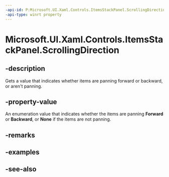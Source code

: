 ```yaml
---
-api-id: P:Microsoft.UI.Xaml.Controls.ItemsStackPanel.ScrollingDirection
-api-type: winrt property
---
```


<!-- Property syntax
public Windows.UI.Xaml.Controls.PanelScrollingDirection ScrollingDirection { get; }
-->

# Microsoft.UI.Xaml.Controls.ItemsStackPanel.ScrollingDirection

## -description
Gets a value that indicates whether items are panning forward or backward, or aren't panning.

## -property-value
An enumeration value that indicates whether the items are panning **Forward** or **Backward**, or **None** if the items are not panning.

## -remarks

## -examples

## -see-also
